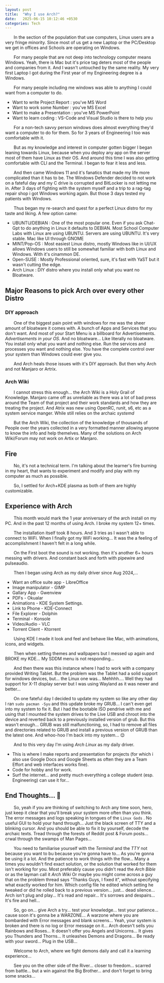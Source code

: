 ```yaml
---
layout: post
title:  "Why I use Arch?"
date:   2025-06-15 10:12:46 +0530
categories: Tech
---
```


<style>
    p {
  text-indent: 2em;
}
    </style>
In the section of the population that use computers, Linux users are a very fringe minority. Since most of us get a new Laptop or the PC/Desktop we get in offices and Schools are operating on Windows.

For many people that are not deep into technology computer means Windows. Yeah, there is Mac but it's price tag deters most of the people and companies from it. And I wasn't untouched by the same reality. My very first Laptop I got during the First year of my Engineering degree is a Windows.

For many people including me windows was able to anything I could want from a computer to do.

- Want to write Project Report : you've MS Word
- Want to work some Number : you've MS Excel
- Want to make a Presentation : you've MS PowerPoint
- Want to learn coding : VS-Code and Visual Studio is there to help you

For a non-tech savvy person windows does almost everything they'd want a computer to do for them. So for 3 years of Engineering I too was comfortable with it.

But as my knowledge and interest in computer gotten bigger I began leaning towards Linux, because when you deploy any app on the server most of them have Linux as their OS. And around this time I was also getting comfortable with CLI and the Terminal. I began to fear it less and less.

And then came Windows 11 and it's fanatics that made my life more complicated than it has to be. The Windows Defender decided to not work on a fateful day and my C drive is corrupted and BitLocker is not letting me in. After 3 days of fighting with the system myself and a trip to a rag-tag repair shop i got Windows working again. But those 3 days tested my patients with Windows.

Thus began my re-search and quest for a perfect Linux distro for my taste and liking. A few option came:

- UBUNTU/DEBIAN : One of the most popular one. Even if you ask Chat-Gpt to do anything in Linux it defaults to DEBIAN. Most School Computer Labs with Linux are using UBUNTU. Servers are using UBUNTU. It's very stable. Mac like UI through GNOME
- MINT/Pop-OS : Most easiest Linux distro, mostly Windows like in UI/UX allows Windows users to still be somewhat familiar with both Linux and Windows. With it's cinammon DE.
- Open-SUSE : Mostly Professional oriented, sure, it's fast with YaST but it wasn't cutting the edge.
- Arch Linux : DIY distro where you install only what you want  no Bloatware.

## Major Reasons to pick Arch over every other Distro

### DIY approach

One of the biggest pain point with windows  for me was the sheer amount of bloatware it comes with. A bunch of Apps and Services that you don't want. And most of your Start Menu is a billboard for Advertisements. *Advertisements in your OS*. And no bloatware... Like literally no bloatware. You install only what you want and nothing else. Run the services and processes you want and nothing else. You have the complete control over your system than Windows could ever give you.

And Arch heals those issues with it's DIY approach. But then why Arch and not Manjaro or Artrix.

### Arch Wiki

I cannot stress this enough... the Arch Wiki is a Holy Grail of Knowledge. Manjaro came off as unreliable as there was a lot of bad press around the Team of that project and their work standards and how they are treating the project. And Atrix was new using OpenRC, runit, s6, etc as a system service manger. While still relies on the archaic *systemd*

But the Arch Wiki, the collection of the knowledge of thousands of People over the years collected in a very formatted manner allowing anyone to know the info and help themelves.
Many of the solutions on Arch Wiki/Forum may not work on Artix or Manjaro.

## Fire

No, it's not a technical term. I'm talking about the learner's fire burning in my heart, that wants to experiment and modify and play with my computer as much as possible.

So, I settled for Arch+KDE plasma as both of them are highly customizable.

## Experience with Arch

This month would mark the 1 year anniversary of the arch install on my PC. And in the past 12 months of using Arch. I broke my system 12+ times.

The installation itself took 8 hours. And 3 tries as I wasn't able to connect to WiFi.
When I finally got my WiFi working... It was the a feeling of accomplishment I haven't felt in a long while.

On the First boot the sound is not working. then it's another 6+ hours messing with drivers. And constant back and forth with pipewire and pulseaudio.

Then I began using Arch as my daily driver since Aug 2024,...

- Want an office suite app - LibreOffice
- Image manipulator - GIMP
- Gallary App - Gwenview
- PDFs - Okualar
- Animations - KDE System Settings.
- Link to Phone - KDE-Connect
- File Explorer - Dolphin
- Terminal - Konsole
- Video/Audio - VLC
- Torrent Client - Ktorrent

Using KDE I made it look and feel and behave like Mac, with animations, icons, and widgets.

Then when setting themes and wallpapers but I messed up again and BROKE my KDE...
My SDDM menu is not responding...

And then there was this instance where I had to work with a company provided Writing Tablet. But the problem was the Tablet had a solid support for windows devices, but... the Linux one was... Mehhhh.... Well they had support for X-11 display server but I was using Wayland as it was newer and better...

On one fateful day I decided to update my system so like any other day I ran
`sudo pacman -Syu` and this update broke my GRUB... I can't even get into my system to fix it. But i had the bootable ISO pendrive with me and using that I mounted the system drives to the Live USB and chroot into the device and reverted back to a previously installed version of grub. But this wasn't enough... GRUB was still malfunctioning, so, I had to remove all files and directories related to GRUB and install a previous version of GRUB than the latest one. And whoo-hoo I'm back into my system... 😌

And to this very day I'm using *Arch Linux* as my daily driver.

- This is where I make reports and presentation for projects (for which i also use Google Docs and Google Sheets as often they are a Team Effort and web interfaces works fine).
- Code for hobby and for work.
- Surf the internet... and pretty much everything a college student (esp. Engineering) can use it for...

## End Thoughts... 🫠

So, yeah if you are thinking of switching to Arch any time soon, hero,  just keep it clear that you'll break your system more often than you think. The error messages and logs speaking in tongues of the `Linux Gods` . No useful GUI to hold your hand through... Just the black screen of TTY and a blinking cursor.  And you should be able to fix it by yourself, decode the archaic texts. Tread through the forests of Reddit post & Forum posts... crwal through the swamps of Man Pages...

You need to familiarise yourself with the *Terminal* and the *TTY*  not because you want to bu because you're gonna have to... As you're gonna be using it a lot. And the patience to work things with the flow... Many a times you wouldn't find exact solution, or the solution that worked for them isn't working for you. Most preferably cause you didn't read the *Arch Bible* or as the layman call it *Arch Wiki*  Or maybe you might come across a guy that on the problem thread says "Thanks Guys, I fixed it", without specifying what exactly worked for him. Which config file he edited which setting he tweaked or did he rolled back to a previous version... just... dead silence...
  Arch isn't plug and play...
  It's read and repair...
  It's sorrows and despairs...
  It's fire and hell...
  
So, go on... give Arch a try... test your knowledge... test your patience... cause soon it's gonna be a WARZONE...  A warzone where you are bombarded with Error messages and blank screens... Yeah, your system is broken and there is no log or Error message on it...  Arch doesn't sells you Rainbows and Roses... It doesn't offer you Angels and Unicorns... It gives you Thunders and Thorns... It unleashes Demons and Dragons... Be ready with your sword... Plug in the USB...

Welcome to Arch, where we fight demons daily and call it a learning experience...

See you on the other side of the River... closer to freedom... scarred from battle... but a win against the Big Brother... and don't forget to bring some snacks...
